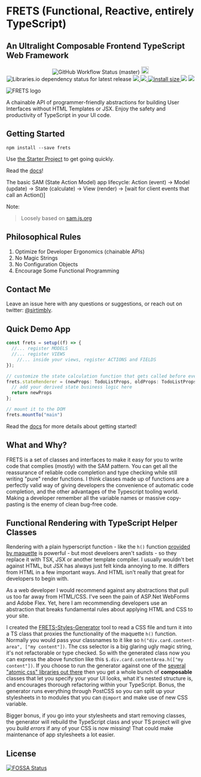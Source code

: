 # FRETS (Functional, Reactive, entirely TypeScript)
## An Ultralight Composable Frontend TypeScript Web Framework
<p style="text-align: center">
      
  <img alt="GitHub Workflow Status (master)" src="https://img.shields.io/github/actions/workflow/status/sirtimbly/frets/workflows/integrate.yml?branch=master">
  <a href="https://www.npmjs.com/package/frets"><img src="https://badge.fury.io/js/frets.svg" alt="npm version" height="20"></a>
  <img alt="Libraries.io dependency status for latest release" src="https://img.shields.io/librariesio/release/npm/frets">
  <a href="https://codecov.io/gh/sirtimbly/frets">
    <img src="https://codecov.io/gh/sirtimbly/frets/branch/master/graph/badge.svg" />
  </a>
  <a href="https://bundlephobia.com/result?p=frets">
    <img src="https://badgen.net/bundlephobia/minzip/frets">
  </a>
  <a href="https://packagephobia.now.sh/result?p=frets">
    <img id="" src="https://packagephobia.now.sh/badge?p=frets" alt="install size" class="">
  </a>
  <a href="https://app.fossa.io/projects/git%2Bgithub.com%2Fsirtimbly%2Ffrets?ref=badge_small" alt="FOSSA Status"><img src="https://app.fossa.io/api/projects/git%2Bgithub.com%2Fsirtimbly%2Ffrets.svg?type=small"/></a>
  <a href="https://github.com/semantic-release/semantic-release"><img src="https://img.shields.io/badge/%20%20%F0%9F%93%A6%F0%9F%9A%80-semantic--release-e10079.svg"></a>

</p>

![FRETS logo](http://uploads.timbendt.com.s3.amazonaws.com/dropzone/fretslogo4@1x.png)

A chainable API of programmer-friendly abstractions for building User Interfaces without HTML Templates or JSX. Enjoy the safety and productivity of TypeScript in your UI code.

## Getting Started

`npm install --save frets`

Use [the Starter Project](https://github.com/sirtimbly/frets-starter) to get going quickly.

Read the [docs](https://sirtimbly.github.io/frets/)!

The basic SAM (State Action Model) app lifecycle:
Action (event) -> Model (update) -> State (calculate) -> View (render) -> [wait for client events that call an Action()]

Note:
> Loosely based on [sam.js.org](https://sam.js.org)


## Philosophical Rules

1. Optimize for Developer Ergonomics (chainable APIs)
2. No Magic Strings
3. No Configuration Objects
4. Encourage Some Functional Programming

## Contact Me

Leave an issue here with any questions or suggestions, or reach out on twitter: [@sirtimbly](https://twitter.com/sirtimbly).

## Quick Demo App

```ts
const frets = setup((f) => {
  //... register MODELS
  //... register VIEWS
    //... inside your views, register ACTIONS and FIELDS
});

// customize the state calculation function that gets called before every re-render
frets.stateRenderer = (newProps: TodoListProps, oldProps: TodoListProps): TodoListProps => {
  // add your derived state business logic here
  return newProps
};

// mount it to the DOM
frets.mountTo("main")

```
Read the [docs](https://sirtimbly.github.io/frets/) for more details about getting started!

## What and Why?

FRETS is a set of classes and interfaces to make it easy for you to write code that complies (mostly) with the SAM pattern. You can get all the reassurance of reliable code completion and type checking while still writing "pure" render functions. I think classes made up of functions are a perfectly valid way of giving developers the convenience of automatic code completion, and the other advantages of the Typescript tooling world. Making a developer remember all the variable names or massive copy-pasting is the enemy of clean bug-free code.


## Functional Rendering with TypeScript Helper Classes

Rendering with a plain hyperscript function - like the `h()` function [provided by maquette](https://maquettejs.org/typedoc/index.html#h) is powerful - but most develoers aren't sadists - so they replace it with TSX, JSX or another template compiler. I usually wouldn't bet against HTML, but JSX has always just felt kinda annoying to me. It differs from HTML in a few important ways. And HTML isn't really that great for developers to begin with.

As a web developer I would recommend against any abstractions that pull us too far away from HTML/CSS. I've seen the pain of ASP.Net WebForms and Adobe Flex. Yet, here I am recommending developers use an abstraction that breaks fundamental rules about applying HTML and CSS to your site.

I created the [FRETS-Styles-Generator](https://gitlab.com/FRETS/frets-styles-generator) tool to read a CSS file and turn it into a TS class that proxies the functionality of the maquette `h()` function. Normally you would pass your classnames to it like so `h("div.card.content-area", ["my content"])`. The css selector is a big glaring ugly magic string, it's not refactorable or type checked. So with the generated class now you can express the above function like this `$.div.card.contentArea.h(["my content"])`. If you choose to run the generator against one of the [several "atomic css" libraries out there](https://css-tricks.com/lets-define-exactly-atomic-css/) then you get a whole bunch of __composable__ classes that let you specify your your UI looks, what it's nested structure is, and encourages thorough refactoring within your TypeScript. Bonus, the generator runs everything through PostCSS so you can split up your stylesheets in to modules that you can `@import` and make use of new CSS variable.

Bigger bonus, if you go into your stylesheets and start removing classes, the generator will rebuild the TypeScript class and your TS project will give you *build errors* if any of your CSS is now missing! That could make maintenance of app stylesheets a lot easier.

## License
[![FOSSA Status](https://app.fossa.io/api/projects/git%2Bgithub.com%2Fsirtimbly%2Ffrets.svg?type=large)](https://app.fossa.io/projects/git%2Bgithub.com%2Fsirtimbly%2Ffrets?ref=badge_large)
